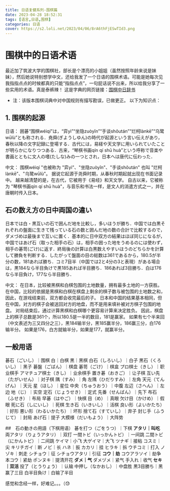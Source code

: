 ```yaml
---
title: 日语复健系列-围棋篇
date: 2023-04-28 18:52:31
tags: [语言,日语,围棋]
categories: 日语
cover: https://s2.loli.net/2023/04/06/8rA6thFjESwTId3.png
---
```


# 围棋中的日语术语
最近加了筑波大学的围棋社，部长是个漂亮的小姐姐（虽然按照年龄来说是妹妹），然后她说特别想学中文，还给我发了一个日语的围棋术语。可能是她每次见我指指点点的时候都真的只能“指指点点”，一句屁话说不出来，所以给我分享了一些实用的术语。真是泰裤辣！
这是字典的网页链接：[围棋中日辞书](https://kotobank.jp/jazhword/%E5%9B%B2%E7%A2%81)
* 注：该版本围棋词典中对中国规则有描写勘误，已做更正。
以下为知识点：

## 1. 围棋的起源

日语：
囲碁“围棋wéiqí”は，“弈yì”“坐隐zuòyǐn”“手谈shǒután”“烂柯lànkē”“乌鹭wūlù”とも称される．尭舜(ぎようしゆん)の時代が起源という言い伝えがあり，春秋以降の文字記録に登場する．古代には，易経や天文学に用いられていたことが明らかになりつつある．古来，“琴棋书画qín qí shū huà”という呼称で音楽や書画とともに文人の嗜(たしな)みの一つとされ，日本へは唐代に伝わった．

中文：
围棋wéiqí "也被称为 "弈yì"、"坐隐zuòyǐn"、"手谈shǒután" 也叫 "烂柯lànkē"、"乌鹭wūlù"。 据说它起源于尧舜时期，从春秋时期起就出现在书面记录中。 越来越清楚的是，在古代，它被用于《易经》和天文学。 自古以来，它被称为 "琴棋书画qín qí shū huà"，与音乐和书法一样，是文人的消遣方式之一，并在唐朝时传入日本。

## 石の数え方の日中両国の違い
日本では白・黒互いの石で囲んだ地を比較し，多いほうが勝ち．中国では白黒それぞれの盤面に生きて残っている石の数と囲んだ地の数の合計で比較するので，ダメづめは最後まで互いに置く．基本的に日中双方の結果はほぼ同じになるが，中国ではあげ石（取った相手の石）は，相手の囲った地をうめるのには使わず，相手の碁笥(ごけ)に返す．終局後の計算は白黒数えやすいほうのどちらかを計算して勝負を判断する．したがって盤面の目の総数は361であるから，180.5が半分の数，181あれば勝ち．コミ7目半（中国では2と4分の3と表現）がある場合は，黒184なら半目負けで黒185あれば半目勝ち．186あれば3目勝ち．白は176なら半目負け，177なら半目勝ち．

中文：
在日本，比较被黑棋和白棋包围的土地数量，拥有最多土地的一方获胜。 在中国，比较的依据是黑棋和白棋在棋盘上剩余的棋子数与被包围的土地数之和，因此，在游戏结束前，双方都会收完最后的子。 日本和中国的结果基本相同，但在中国，对方的棋子会被送回对方的地盘，而不是用来填补被对方棋子包围的地盘。 对局结束后，通过计算黑棋和白棋哪个更容易计算来决定胜负。 因此，棋盘上的棋子总数是361个，所以180.5是一半的数目，181是赢家。 如果有七个半来回（中文表述为三又四分之三），黑184输半分，黑185赢半分，186赢三分，白176输半分。 如果是176，白方就输半分，如果是177，就赢半分。

## 一般用语
碁石（ごいし）｜围棋
白｜白棋
黒｜黑棋
白石（しろいし）｜白子
黒石（くろいし）｜黑子
碁盤（ごばん）｜棋盘
碁笥（ごけ）｜棋盒
プロ棋士（きし）｜职业棋手
アマチュア棋士（きし）｜业余棋手
置き碁（おきご）｜让子棋
互い先（たがいせん）｜对子棋
隅（すみ）｜角
左隅（ひだりすみ）｜左角
天元（てんげん）｜天元
星（ほし）｜星位
中央（ちゅうおう）｜中腹
左辺（さへん）｜左边
地（じ）｜实空
定石（じょうせき）｜定式
先番（せんばん）｜先下
布石（ふせき）｜布局
早碁（はやご）｜快棋
目（め）｜真眼
欠け目（かけめ）｜假眼
死に石（しにいし）｜死棋
生き石（いきいし）｜活棋
良い形（よいかたち）｜好形
悪い形（わるいかたち）｜坏形
捨て石（すていし）｜弃子
封じ手（ふうじて）｜封局
あげ石｜提子
大模様（だいもよう）｜大阵势

##　石の動きの用語（下棋用语）
碁を打つ（ごをうつ）｜下棋
**アタリ｜叫吃**
両アタリ（りょうアタリ）｜双打
一間トビ（いっかんトビ）｜一间跳
二間トビ（にかんトビ）｜二间跳
ケイマ｜小飞
大ゲイマ｜大飞
ツナギ｜接粘
コスミ｜尖
キリチガイ｜断
ノビ｜长
ハネ｜扳
カカリ｜挂
ヒラキ｜拆
ウチコミ｜打入
ノゾキ｜刺走
シチョウ｜征
シチョウアタリ｜引征
**コウ｜劫**
コウアラソイ｜劫争
本コウ｜紧劫
ポンヌキ｜提清开花
**ダメ｜气**
ダメヅメ｜紧气
手入れ｜收气
**セキ｜双活**
投了（とうりょう）｜认输
中押し（なかおし）｜中盘胜
黒3目勝ち｜黑赢了三目
白半目負け｜白输了半目


感觉和念经一样，好难记。。。（😓